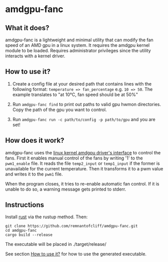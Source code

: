 # amdgpu-fanc

## What it does?

amdgpu-fanc is a lightweight and minimal utility that can modify the fan speed
of an AMD gpu in a linux system. It requires the amdgpu kernel module to be
loaded. Requires administrator privileges since the utility interacts with a
kernel driver.

## How to use it?

1. Create a config file at your desired path that contains lines with the
following format: `temperature => fan_percentage` e.g. `10 => 50`. The example
translates to "at 10°C, fan speed should be at 50%"

2. Run `amdgpu-fanc find` to print out paths to valid gpu hwmon directories.
Copy the path of the gpu you want to control.

3. Run `amdgpu-fanc run -c path/to/config -p path/to/gpu` and you are set!

## How does it work?

amdgpu-fanc uses the
[linux kernel amdgpu driver's interface](https://www.kernel.org/doc/html/latest/gpu/amdgpu/thermal.html)
to control the fans. First it enables manual control of the fans by writing '1'
to the `pwm1_enable` file. It reads the file `temp2_input` or `temp1_input` if
the former is unavailable for the current temperature. Then it transforms it to
a pwm value and writes it to the `pwm1` file.

When the program closes, it tries to re-enable automatic fan control. If it is
unable to do so, a warning message gets printed to stderr.

## Instructions

Install [rust](https://www.rust-lang.org/tools/install) via the rustup method.
Then:
```
git clone https://github.com/remnantofcliff/amdgpu-fanc.git
cd amdgpu-fanc
cargo build --release
```
The executable will be placed in ./target/release/

See section [How to use it?](#h2-how-to-use-it?) for how to use the generated
executable.
